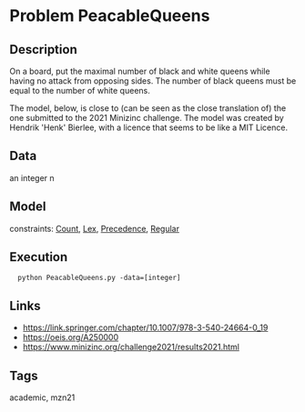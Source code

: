 # Problem PeacableQueens
## Description
On a board, put the maximal number of black and white queens while having no attack from opposing sides.
The number of black queens must be equal to the number of white queens.

The model, below, is close to (can be seen as the close translation of) the one submitted to the 2021 Minizinc challenge.
The model was created by Hendrik 'Henk' Bierlee, with a licence that seems to be like a MIT Licence.

## Data
  an integer n

## Model
  constraints: [Count](http://pycsp.org/documentation/constraints/Count), [Lex](http://pycsp.org/documentation/constraints/Lex), [Precedence](http://pycsp.org/documentation/constraints/Precedence), [Regular](http://pycsp.org/documentation/constraints/Regular)

## Execution
```
  python PeacableQueens.py -data=[integer]
```

## Links
  - https://link.springer.com/chapter/10.1007/978-3-540-24664-0_19
  - https://oeis.org/A250000
  - https://www.minizinc.org/challenge2021/results2021.html

## Tags
  academic, mzn21

